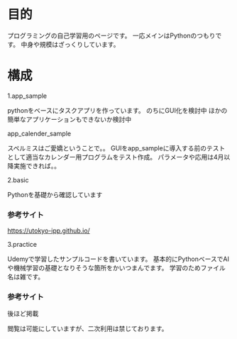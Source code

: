 # 目的
プログラミングの自己学習用のページです。
一応メインはPythonのつもりです。
中身や規模はざっくりしています。

# 構成
1.app_sample

pythonをベースにタスクアプリを作っています。
のちにGUI化を検討中
ほかの簡単なアプリケーションもできないか検討中

app_calender_sample

スペルミスはご愛嬌ということで。。
GUIをapp_sampleに導入する前のテストとして適当なカレンダー用プログラムをテスト作成。
パラメータや応用は4月以降実施できれば。。

2.basic

Pythonを基礎から確認しています
### 参考サイト
https://utokyo-ipp.github.io/

3.practice

Udemyで学習したサンプルコードを書いています。
基本的にPythonベースでAIや機械学習の基礎となりそうな箇所をかいつまんでます。
学習のためファイル名は雑です。
### 参考サイト
後ほど掲載

閲覧は可能にしていますが、二次利用は禁じております。
